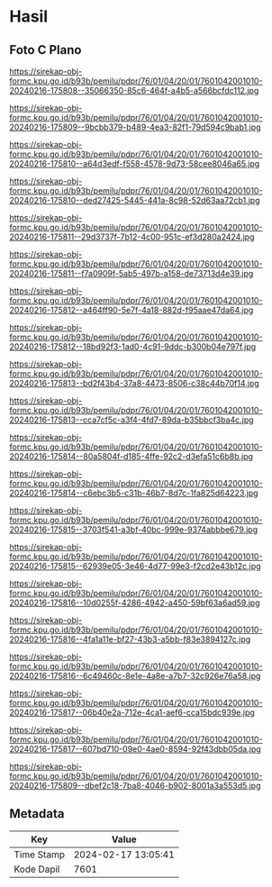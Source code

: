# Hasil

## Foto C Plano

https://sirekap-obj-formc.kpu.go.id/b93b/pemilu/pdpr/76/01/04/20/01/7601042001010-20240216-175808--35066350-85c6-464f-a4b5-a566bcfdc112.jpg

https://sirekap-obj-formc.kpu.go.id/b93b/pemilu/pdpr/76/01/04/20/01/7601042001010-20240216-175809--9bcbb379-b489-4ea3-82f1-79d594c9bab1.jpg

https://sirekap-obj-formc.kpu.go.id/b93b/pemilu/pdpr/76/01/04/20/01/7601042001010-20240216-175810--a64d3edf-f558-4578-9d73-58cee8046a65.jpg

https://sirekap-obj-formc.kpu.go.id/b93b/pemilu/pdpr/76/01/04/20/01/7601042001010-20240216-175810--ded27425-5445-441a-8c98-52d63aa72cb1.jpg

https://sirekap-obj-formc.kpu.go.id/b93b/pemilu/pdpr/76/01/04/20/01/7601042001010-20240216-175811--29d3737f-7b12-4c00-951c-ef3d280a2424.jpg

https://sirekap-obj-formc.kpu.go.id/b93b/pemilu/pdpr/76/01/04/20/01/7601042001010-20240216-175811--f7a0909f-5ab5-497b-a158-de73713d4e39.jpg

https://sirekap-obj-formc.kpu.go.id/b93b/pemilu/pdpr/76/01/04/20/01/7601042001010-20240216-175812--a464ff90-5e7f-4a18-882d-f95aae47da64.jpg

https://sirekap-obj-formc.kpu.go.id/b93b/pemilu/pdpr/76/01/04/20/01/7601042001010-20240216-175812--18bd92f3-1ad0-4c91-9ddc-b300b04e797f.jpg

https://sirekap-obj-formc.kpu.go.id/b93b/pemilu/pdpr/76/01/04/20/01/7601042001010-20240216-175813--bd2f43b4-37a8-4473-8506-c38c44b70f14.jpg

https://sirekap-obj-formc.kpu.go.id/b93b/pemilu/pdpr/76/01/04/20/01/7601042001010-20240216-175813--cca7cf5c-a3f4-4fd7-89da-b35bbcf3ba4c.jpg

https://sirekap-obj-formc.kpu.go.id/b93b/pemilu/pdpr/76/01/04/20/01/7601042001010-20240216-175814--80a5804f-d185-4ffe-92c2-d3efa51c6b8b.jpg

https://sirekap-obj-formc.kpu.go.id/b93b/pemilu/pdpr/76/01/04/20/01/7601042001010-20240216-175814--c6ebc3b5-c31b-46b7-8d7c-1fa825d64223.jpg

https://sirekap-obj-formc.kpu.go.id/b93b/pemilu/pdpr/76/01/04/20/01/7601042001010-20240216-175815--3703f541-a3bf-40bc-999e-9374abbbe679.jpg

https://sirekap-obj-formc.kpu.go.id/b93b/pemilu/pdpr/76/01/04/20/01/7601042001010-20240216-175815--62939e05-3e46-4d77-99e3-f2cd2e43b12c.jpg

https://sirekap-obj-formc.kpu.go.id/b93b/pemilu/pdpr/76/01/04/20/01/7601042001010-20240216-175816--10d0255f-4286-4942-a450-59bf63a6ad59.jpg

https://sirekap-obj-formc.kpu.go.id/b93b/pemilu/pdpr/76/01/04/20/01/7601042001010-20240216-175816--4fa1a11e-bf27-43b3-a5bb-f83e3894127c.jpg

https://sirekap-obj-formc.kpu.go.id/b93b/pemilu/pdpr/76/01/04/20/01/7601042001010-20240216-175816--6c49460c-8e1e-4a8e-a7b7-32c926e76a58.jpg

https://sirekap-obj-formc.kpu.go.id/b93b/pemilu/pdpr/76/01/04/20/01/7601042001010-20240216-175817--06b40e2a-712e-4ca1-aef6-cca15bdc939e.jpg

https://sirekap-obj-formc.kpu.go.id/b93b/pemilu/pdpr/76/01/04/20/01/7601042001010-20240216-175817--607bd710-09e0-4ae0-8594-92f43dbb05da.jpg

https://sirekap-obj-formc.kpu.go.id/b93b/pemilu/pdpr/76/01/04/20/01/7601042001010-20240216-175809--dbef2c18-7ba8-4046-b902-8001a3a553d5.jpg


## Metadata

| Key        | Value               |
| ---------- | ------------------- |
| Time Stamp | 2024-02-17 13:05:41 |
| Kode Dapil | 7601                |



